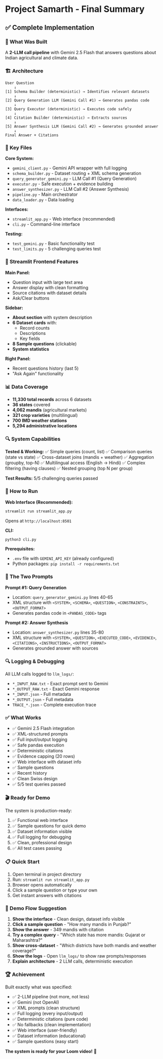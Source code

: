 # Project Samarth - Final Summary

## ✅ Complete Implementation

### 🎯 What Was Built

A **2-LLM call pipeline** with Gemini 2.5 Flash that answers questions about Indian agricultural and climate data.

### 🏗️ Architecture

```
User Question
    ↓
[1] Schema Builder (deterministic) → Identifies relevant datasets
    ↓
[2] Query Generation LLM (Gemini Call #1) → Generates pandas code
    ↓
[3] Query Executor (deterministic) → Executes code safely
    ↓
[4] Citation Builder (deterministic) → Extracts sources
    ↓
[5] Answer Synthesis LLM (Gemini Call #2) → Generates grounded answer
    ↓
Final Answer + Citations
```

### 📁 Key Files

**Core System:**
- `gemini_client.py` - Gemini API wrapper with full logging
- `schema_builder.py` - Dataset routing + XML schema generation
- `query_generator_gemini.py` - LLM Call #1 (Query Generation)
- `executor.py` - Safe execution + evidence building
- `answer_synthesizer.py` - LLM Call #2 (Answer Synthesis)
- `pipeline.py` - Main orchestrator
- `data_loader.py` - Data loading

**Interfaces:**
- `streamlit_app.py` - Web interface (recommended)
- `cli.py` - Command-line interface

**Testing:**
- `test_gemini.py` - Basic functionality test
- `test_limits.py` - 5 challenging queries test

### 🎨 Streamlit Frontend Features

**Main Panel:**
- Question input with large text area
- Answer display with clean formatting
- Source citations with dataset details
- Ask/Clear buttons

**Sidebar:**
- **About section** with system description
- **6 Dataset cards** with:
  - Record counts
  - Descriptions
  - Key fields
- **8 Sample questions** (clickable)
- **System statistics**

**Right Panel:**
- Recent questions history (last 5)
- "Ask Again" functionality

### 📊 Data Coverage

- **11,330 total records** across 6 datasets
- **36 states** covered
- **4,062 mandis** (agricultural markets)
- **321 crop varieties** (multilingual)
- **700 IMD weather stations**
- **5,294 administrative locations**

### 🔍 System Capabilities

**Tested & Working:**
✅ Simple queries (count, list)
✅ Comparison queries (state vs state)
✅ Cross-dataset joins (mandis + weather)
✅ Aggregation (groupby, top-N)
✅ Multilingual access (English → Hindi)
✅ Complex filtering (having clauses)
✅ Nested grouping (top N per group)

**Test Results:** 5/5 challenging queries passed

### 🚀 How to Run

**Web Interface (Recommended):**
```bash
streamlit run streamlit_app.py
```
Opens at `http://localhost:8501`

**CLI:**
```bash
python3 cli.py
```

**Prerequisites:**
- `.env` file with `GEMINI_API_KEY` (already configured)
- Python packages: `pip install -r requirements.txt`

### 📝 The Two Prompts

**Prompt #1: Query Generation**
- Location: `query_generator_gemini.py` lines 40-65
- XML structure with `<SYSTEM>`, `<SCHEMA>`, `<QUESTION>`, `<CONSTRAINTS>`, `<OUTPUT_FORMAT>`
- Generates pandas code in `<PANDAS_CODE>` tags

**Prompt #2: Answer Synthesis**
- Location: `answer_synthesizer.py` lines 35-80
- XML structure with `<SYSTEM>`, `<QUESTION>`, `<EXECUTED_CODE>`, `<EVIDENCE>`, `<CITATIONS>`, `<INSTRUCTIONS>`, `<OUTPUT_FORMAT>`
- Generates grounded answer with sources

### 🔍 Logging & Debugging

All LLM calls logged to `llm_logs/`:
- `*_INPUT_RAW.txt` - Exact prompt sent to Gemini
- `*_OUTPUT_RAW.txt` - Exact Gemini response
- `*_INPUT.json` - Full metadata
- `*_OUTPUT.json` - Full metadata
- `TRACE_*.json` - Complete execution trace

### ✅ What Works

- ✅ Gemini 2.5 Flash integration
- ✅ XML-structured prompts
- ✅ Full input/output logging
- ✅ Safe pandas execution
- ✅ Deterministic citations
- ✅ Evidence capping (20 rows)
- ✅ Web interface with dataset info
- ✅ Sample questions
- ✅ Recent history
- ✅ Clean Swiss design
- ✅ 5/5 test queries passed

### 🎬 Ready for Demo

The system is production-ready:
1. ✅ Functional web interface
2. ✅ Sample questions for quick demo
3. ✅ Dataset information visible
4. ✅ Full logging for debugging
5. ✅ Clean, professional design
6. ✅ All test cases passing

### 📋 Quick Start

1. Open terminal in project directory
2. Run: `streamlit run streamlit_app.py`
3. Browser opens automatically
4. Click a sample question or type your own
5. Get instant answers with citations

### 🎯 Demo Flow Suggestion

1. **Show the interface** - Clean design, dataset info visible
2. **Click a sample question** - "How many mandis in Punjab?"
3. **Show the answer** - 349 mandis with citation
4. **Try a complex query** - "Which state has more mandis: Gujarat or Maharashtra?"
5. **Show cross-dataset** - "Which districts have both mandis and weather coverage?"
6. **Show the logs** - Open `llm_logs/` to show raw prompts/responses
7. **Explain architecture** - 2 LLM calls, deterministic execution

### 🏆 Achievement

Built exactly what was specified:
- ✅ 2-LLM pipeline (not more, not less)
- ✅ Gemini (not OpenAI)
- ✅ XML prompts (clean structure)
- ✅ Full logging (every input/output)
- ✅ Deterministic citations (pure code)
- ✅ No fallbacks (clean implementation)
- ✅ Web interface (user-friendly)
- ✅ Dataset information (educational)
- ✅ Sample questions (easy start)

**The system is ready for your Loom video!** 🎉
